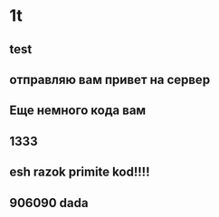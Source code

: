 # 1t

## test

##

## отправляю вам привет на сервер

## Еще немного кода вам

## 1333

## esh razok primite kod!!!!

## 906090 dada
